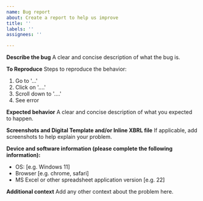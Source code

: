 ```yaml
---
name: Bug report
about: Create a report to help us improve
title: ''
labels: ''
assignees: ''

---
```


**Describe the bug**
A clear and concise description of what the bug is.

**To Reproduce**
Steps to reproduce the behavior:
1. Go to '...'
2. Click on '....'
3. Scroll down to '....'
4. See error

**Expected behavior**
A clear and concise description of what you expected to happen.

**Screenshots and Digital Template and/or Inline XBRL file**
If applicable, add screenshots to help explain your problem.

**Device and software information (please complete the following information):**
 - OS: [e.g. Windows 11]
 - Browser [e.g. chrome, safari]
 - MS Excel or other spreadsheet application version [e.g. 22]

**Additional context**
Add any other context about the problem here.
